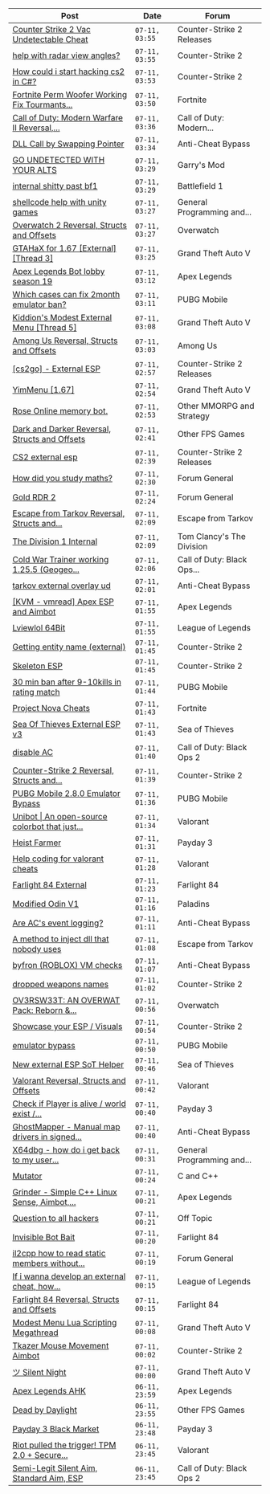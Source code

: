 |Post|Date|Forum|
|----|----|-----|
|[Counter Strike 2 Vac Undetectable Cheat](https://www.unknowncheats.me/forum/counter-strike-2-releases/608350-counter-strike-2-vac-undetectable-cheat.html)|`07-11, 03:55`|Counter-Strike 2 Releases|
|[help with radar view angles?](https://www.unknowncheats.me/forum/counter-strike-2-a/609779-help-radar-view-angles.html)|`07-11, 03:55`|Counter-Strike 2|
|[How could i start hacking cs2 in C#?](https://www.unknowncheats.me/forum/counter-strike-2-a/609443-start-hacking-cs2.html)|`07-11, 03:53`|Counter-Strike 2|
|[Fortnite Perm Woofer Working Fix Tourmants...](https://www.unknowncheats.me/forum/fortnite/603652-fortnite-perm-woofer-fix-tourmants-kick.html)|`07-11, 03:50`|Fortnite|
|[Call of Duty: Modern Warfare II Reversal,...](https://www.unknowncheats.me/forum/call-of-duty-modern-warfare-ii/514893-call-duty-modern-warfare-ii-reversal-structs-offsets.html)|`07-11, 03:36`|Call of Duty: Modern...|
|[DLL Call by Swapping Pointer](https://www.unknowncheats.me/forum/anti-cheat-bypass/609773-dll-call-swapping-pointer.html)|`07-11, 03:34`|Anti-Cheat Bypass|
|[GO UNDETECTED WITH YOUR ALTS](https://www.unknowncheats.me/forum/garry-s-mod/604392-undetected-alts.html)|`07-11, 03:29`|Garry's Mod|
|[internal shitty past bf1](https://www.unknowncheats.me/forum/battlefield-1-a/523274-internal-shitty-past-bf1.html)|`07-11, 03:29`|Battlefield 1|
|[shellcode help with unity games](https://www.unknowncheats.me/forum/general-programming-and-reversing/609772-shellcode-help-unity-games.html)|`07-11, 03:27`|General Programming and...|
|[Overwatch 2 Reversal, Structs and Offsets](https://www.unknowncheats.me/forum/overwatch/516727-overwatch-2-reversal-structs-offsets.html)|`07-11, 03:27`|Overwatch|
|[GTAHaX for 1.67 \[External\] \[Thread 3\]](https://www.unknowncheats.me/forum/grand-theft-auto-v/461672-gtahax-1-67-external-thread-3-a.html)|`07-11, 03:25`|Grand Theft Auto V|
|[Apex Legends Bot lobby season 19](https://www.unknowncheats.me/forum/apex-legends/609208-apex-legends-bot-lobby-season-19-a.html)|`07-11, 03:12`|Apex Legends|
|[Which cases can fix 2month emulator ban?](https://www.unknowncheats.me/forum/pubg-mobile/607730-fix-2month-emulator-ban.html)|`07-11, 03:11`|PUBG Mobile|
|[Kiddion's Modest External Menu \[Thread 5\]](https://www.unknowncheats.me/forum/grand-theft-auto-v/576854-kiddions-modest-external-menu-thread-5-a.html)|`07-11, 03:08`|Grand Theft Auto V|
|[Among Us Reversal, Structs and Offsets](https://www.unknowncheats.me/forum/among-us/418272-reversal-structs-offsets.html)|`07-11, 03:03`|Among Us|
|[\[cs2go\] - External ESP](https://www.unknowncheats.me/forum/counter-strike-2-releases/605464-cs2go-external-esp.html)|`07-11, 02:57`|Counter-Strike 2 Releases|
|[YimMenu \[1.67\]](https://www.unknowncheats.me/forum/grand-theft-auto-v/476972-yimmenu-1-67-a.html)|`07-11, 02:54`|Grand Theft Auto V|
|[Rose Online memory bot.](https://www.unknowncheats.me/forum/other-mmorpg-and-strategy/595390-rose-online-memory-bot.html)|`07-11, 02:53`|Other MMORPG and Strategy|
|[Dark and Darker Reversal, Structs and Offsets](https://www.unknowncheats.me/forum/other-fps-games/562724-dark-darker-reversal-structs-offsets.html)|`07-11, 02:41`|Other FPS Games|
|[CS2 external esp](https://www.unknowncheats.me/forum/counter-strike-2-releases/600259-cs2-external-esp.html)|`07-11, 02:39`|Counter-Strike 2 Releases|
|[How did you study maths?](https://www.unknowncheats.me/forum/forum-general/608355-study-maths.html)|`07-11, 02:30`|Forum General|
|[Gold RDR 2](https://www.unknowncheats.me/forum/forum-general/609739-gold-rdr-2-a.html)|`07-11, 02:24`|Forum General|
|[Escape from Tarkov Reversal, Structs and...](https://www.unknowncheats.me/forum/escape-from-tarkov/226519-escape-tarkov-reversal-structs-offsets.html)|`07-11, 02:09`|Escape from Tarkov|
|[The Division 1 Internal](https://www.unknowncheats.me/forum/tom-clancy-s-the-division/516112-division-1-internal.html)|`07-11, 02:09`|Tom Clancy's The Division|
|[Cold War Trainer working 1.25.5 (Geogeo...](https://www.unknowncheats.me/forum/call-of-duty-black-ops-cold-war/501719-cold-war-trainer-1-25-5-geogeo-paste.html)|`07-11, 02:06`|Call of Duty: Black Ops...|
|[tarkov external overlay ud](https://www.unknowncheats.me/forum/anti-cheat-bypass/609718-tarkov-external-overlay-ud.html)|`07-11, 02:01`|Anti-Cheat Bypass|
|[\[KVM - vmread\] Apex ESP and Aimbot](https://www.unknowncheats.me/forum/apex-legends/406426-kvm-vmread-apex-esp-aimbot.html)|`07-11, 01:55`|Apex Legends|
|[Lviewlol 64Bit](https://www.unknowncheats.me/forum/league-of-legends/578597-lviewlol-64bit.html)|`07-11, 01:55`|League of Legends|
|[Getting entity name (external)](https://www.unknowncheats.me/forum/counter-strike-2-a/609746-getting-entity-name-external.html)|`07-11, 01:45`|Counter-Strike 2|
|[Skeleton ESP](https://www.unknowncheats.me/forum/counter-strike-2-a/609760-skeleton-esp.html)|`07-11, 01:45`|Counter-Strike 2|
|[30 min ban after 9-10kills in rating match](https://www.unknowncheats.me/forum/pubg-mobile/608182-30-min-ban-9-10kills-rating-match.html)|`07-11, 01:44`|PUBG Mobile|
|[Project Nova Cheats](https://www.unknowncheats.me/forum/fortnite/608047-project-nova-cheats.html)|`07-11, 01:43`|Fortnite|
|[Sea Of Thieves External ESP v3](https://www.unknowncheats.me/forum/sea-of-thieves/382445-sea-thieves-external-esp-v3.html)|`07-11, 01:43`|Sea of Thieves|
|[disable AC](https://www.unknowncheats.me/forum/call-of-duty-black-ops-2-a/603290-disable-ac.html)|`07-11, 01:40`|Call of Duty: Black Ops 2|
|[Counter-Strike 2 Reversal, Structs and...](https://www.unknowncheats.me/forum/counter-strike-2-a/576077-counter-strike-2-reversal-structs-offsets.html)|`07-11, 01:39`|Counter-Strike 2|
|[PUBG Mobile 2.8.0 Emulator Bypass](https://www.unknowncheats.me/forum/pubg-mobile/609627-pubg-mobile-2-8-0-emulator-bypass.html)|`07-11, 01:36`|PUBG Mobile|
|[Unibot \| An open-source colorbot that just...](https://www.unknowncheats.me/forum/valorant/603461-unibot-source-colorbot.html)|`07-11, 01:34`|Valorant|
|[Heist Farmer](https://www.unknowncheats.me/forum/payday-3-a/607059-heist-farmer.html)|`07-11, 01:31`|Payday 3|
|[Help coding for valorant cheats](https://www.unknowncheats.me/forum/valorant/609749-help-coding-valorant-cheats.html)|`07-11, 01:28`|Valorant|
|[Farlight 84 External](https://www.unknowncheats.me/forum/farlight-84-a/598853-farlight-84-external.html)|`07-11, 01:23`|Farlight 84|
|[Modified Odin V1](https://www.unknowncheats.me/forum/paladins/585919-modified-odin-v1.html)|`07-11, 01:16`|Paladins|
|[Are AC's event logging?](https://www.unknowncheats.me/forum/anti-cheat-bypass/609575-acs-event-logging.html)|`07-11, 01:11`|Anti-Cheat Bypass|
|[A method to inject dll that nobody uses](https://www.unknowncheats.me/forum/escape-from-tarkov/609758-method-inject-dll.html)|`07-11, 01:08`|Escape from Tarkov|
|[byfron (ROBLOX) VM checks](https://www.unknowncheats.me/forum/anti-cheat-bypass/609388-byfron-roblox-vm-checks.html)|`07-11, 01:07`|Anti-Cheat Bypass|
|[dropped weapons names](https://www.unknowncheats.me/forum/counter-strike-2-a/609309-dropped-weapons-names.html)|`07-11, 01:02`|Counter-Strike 2|
|[OV3RSW33T: AN OVERWAT Pack: Reborn &...](https://www.unknowncheats.me/forum/overwatch/603412-ov3rsw33t-overwat-pack-reborn-recoded.html)|`07-11, 00:56`|Overwatch|
|[Showcase your ESP / Visuals](https://www.unknowncheats.me/forum/counter-strike-2-a/605571-showcase-esp-visuals.html)|`07-11, 00:54`|Counter-Strike 2|
|[emulator bypass](https://www.unknowncheats.me/forum/pubg-mobile/608957-emulator-bypass.html)|`07-11, 00:50`|PUBG Mobile|
|[New external ESP SoT Helper](https://www.unknowncheats.me/forum/sea-of-thieves/581265-external-esp-sot-helper.html)|`07-11, 00:46`|Sea of Thieves|
|[Valorant Reversal, Structs and Offsets](https://www.unknowncheats.me/forum/valorant/385792-valorant-reversal-structs-offsets.html)|`07-11, 00:42`|Valorant|
|[Check if Player is alive / world exist /...](https://www.unknowncheats.me/forum/payday-3-a/609729-check-player-alive-world-exist-player-camera-exist.html)|`07-11, 00:40`|Payday 3|
|[GhostMapper - Manual map drivers in signed...](https://www.unknowncheats.me/forum/anti-cheat-bypass/609378-ghostmapper-manual-map-drivers-signed-memory.html)|`07-11, 00:40`|Anti-Cheat Bypass|
|[X64dbg - how do i get back to my user...](https://www.unknowncheats.me/forum/general-programming-and-reversing/609719-x64dbg-user-comments.html)|`07-11, 00:31`|General Programming and...|
|[Mutator](https://www.unknowncheats.me/forum/c-and-c-/609754-mutator.html)|`07-11, 00:24`|C and C++|
|[Grinder - Simple C++ Linux Sense, Aimbot,...](https://www.unknowncheats.me/forum/apex-legends/605888-grinder-simple-linux-sense-aimbot-triggerbot.html)|`07-11, 00:21`|Apex Legends|
|[Question to all hackers](https://www.unknowncheats.me/forum/off-topic/609524-question-hackers.html)|`07-11, 00:21`|Off Topic|
|[Invisible Bot Bait](https://www.unknowncheats.me/forum/farlight-84-a/608967-invisible-bot-bait.html)|`07-11, 00:20`|Farlight 84|
|[il2cpp how to read static members without...](https://www.unknowncheats.me/forum/forum-general/609307-il2cpp-read-static-class-instance.html)|`07-11, 00:19`|Forum General|
|[If i wanna develop an external cheat, how...](https://www.unknowncheats.me/forum/league-of-legends/609751-wanna-develop-external-cheat-start-learning.html)|`07-11, 00:15`|League of Legends|
|[Farlight 84 Reversal, Structs and Offsets](https://www.unknowncheats.me/forum/farlight-84-a/580566-farlight-84-reversal-structs-offsets.html)|`07-11, 00:15`|Farlight 84|
|[Modest Menu Lua Scripting Megathread](https://www.unknowncheats.me/forum/grand-theft-auto-v/463868-modest-menu-lua-scripting-megathread.html)|`07-11, 00:08`|Grand Theft Auto V|
|[Tkazer Mouse Movement Aimbot](https://www.unknowncheats.me/forum/counter-strike-2-a/609721-tkazer-mouse-movement-aimbot.html)|`07-11, 00:02`|Counter-Strike 2|
|[ツ Silent Night](https://www.unknowncheats.me/forum/grand-theft-auto-v/604599-silent-night.html)|`07-11, 00:00`|Grand Theft Auto V|
|[Apex Legends AHK](https://www.unknowncheats.me/forum/apex-legends/609300-apex-legends-ahk.html)|`06-11, 23:59`|Apex Legends|
|[Dead by Daylight](https://www.unknowncheats.me/forum/other-fps-games/178856-dead-daylight.html)|`06-11, 23:55`|Other FPS Games|
|[Payday 3 Black Market](https://www.unknowncheats.me/forum/payday-3-a/606667-payday-3-black-market.html)|`06-11, 23:48`|Payday 3|
|[Riot pulled the trigger! TPM 2.0 + Secure...](https://www.unknowncheats.me/forum/valorant/608668-riot-pulled-trigger-tpm-2-0-secure-boot-required.html)|`06-11, 23:45`|Valorant|
|[Semi-Legit Silent Aim, Standard Aim, ESP](https://www.unknowncheats.me/forum/call-of-duty-black-ops-2-a/602767-semi-legit-silent-aim-standard-aim-esp.html)|`06-11, 23:45`|Call of Duty: Black Ops 2|
